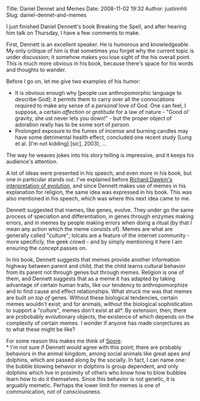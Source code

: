 Title: Daniel Dennet and Memes
Date: 2008-11-02 19:32
Author: justinnhli
Slug: daniel-dennet-and-memes

I just finished Daniel Dennett's book Breaking the Spell, and after
hearing him talk on Thursday, I have a few comments to make.

First, Dennett is an excellent speaker. He is humorous and
knowledgeable. My only critique of him is that sometimes you forget why
the current topic is under discussion; it somehow makes you lose sight
of the his overall point. This is much more obvious in his book, because
there's space for his words and thoughts to wander.

Before I go on, let me give two examples of his humor:

-   It is obvious enough why [people use anthropomorphic language to
    describe God]: it permits them to carry over all the connocations
    required to make any sense of a *personal* love of God. One can
    feel, I suppose, a certain *affection* or *gratitude* for a law of
    nature - "Good ol' gravity, she ust never lets you down!" - but the
    proper object of adoration really has to be some sort of *person*.
-   Prolonged exposure to the fumes of incense and burning candles may
    have some detrimental health effect, concluded one recent study
    (Lung et al. [I'm not kidding] [sic], 2003), ...

The way he weaves jokes into his story telling is impressive, and it
keeps his audience's attention.

A lot of ideas were presented in his speech, and even more in his book,
but one in particular stands out. I've explained before [Richard
Dawkin's interpretation of
evolution](http://ninghui48.blogspot.com/2008/02/supertheory-of-evolution.html),
and since Dennett makes use of memes in his explanation for religion,
the same idea was expressed in his book. This was also mentioned in his
speech, which was where this next idea came to me.

Dennett suggested that memes, like genes, evolve. They under go the same
process of speciation and differentiation, in genes through enzymes
making errors, and in memes by people making errors when doing a ritual
(by that I mean any action which the meme consists of). Memes are what
are generally called "culture"; lolcats are a feature of the internet
community - more specificly, the geek crowd - and by simply mentioning
it here I am ensuring the concept passes on.

In his book, Dennett suggests that memes provide another information
highway between parent and child, that the child learns cultural
behavior from its parent not through genes but through memes. Religion
is one of them, and Dennett suggests that as a meme it has adapted by
taking advantage of certain human traits, like our tendency to
anthropomorphize and to find cause and effect relationships. What struck
me was that memes are built *on top of* genes. Without these biological
tendencies, certain memes wouldn't exist; and for animals, without the
biological sophistication to support a "culture", memes don't exist at
all\*. By extension, then, there are probobably evolutionary objects,
the existence of which depends on the complexity of certain memes. I
wonder if anyone has made conjectures as to what these might be like?

For some reason this makes me think of
[Spore](http://en.wikipedia.org/wiki/Spore_%282008_video_game%29).  
\* I'm not sure if Dennett would agree with this point; there are
probably behaviors in the animal kingdom, among social animals like
great apes and dolphins, which are passed along by the socially. In
fact, I can name one: the bubble blowing behavior in dolphins is group
dependent, and only dolphins which live in proximity of others who know
how to blow bubbles learn how to do it themselves. Since this behavior
is not genetic, it is arguably memetic. Perhaps the lower limit for
memes is one of communication, not of consciousness.


